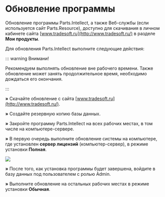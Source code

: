 # Обновление программы

Обновление программы Parts.Intellect, а также Веб-службы (если используется сайт Parts.Resource), доступно для скачивания в личном кабинете сайта [www.tradesoft.ru](http://www.tradesoft.ru/) в разделе **Мои продукты**.

Для обновления Parts.Intellect выполните следующие действия:

::: warning Внимани!

Рекомендуем выполнять обновление вне рабочего времени. Также обновление может занять продолжительное время, необходимо дождаться его окончания.

:::

**»** Скачайте обновление с сайта [www.tradesoft.ru](http://www.tradesoft.ru/).

**»** Создайте резервную копию базы данных.

**»** Закройте программу Parts.Intellect на всех рабочих местах, в том числе на компьютере-сервере.

**»** В первую очередь выполните обновление системы на компьютере, где установлен **сервер лицензий** (компьютер-сервер), в режиме установки **Полная**.

![](Aspose.Words.6f13226c-9016-4dda-be57-653ed66d987a.030.png)

**»** После того, как установка программы будет завершена, войдите в базу данных под пользователем с ролью Admin.

**»** Выполните обновление на остальных рабочих местах в режиме установки **Обычная**.